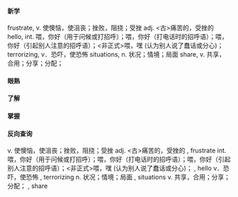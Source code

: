 #### 新学
frustrate,    v. 使懊恼，使沮丧；挫败，阻挠；受挫
adj. <古>痛苦的，受挫的
hello,    int. 喂，你好（用于问候或打招呼）；喂，你好（打电话时的招呼语）；喂，你好（引起别人注意的招呼语）；<非正式>喂，嘿 (认为别人说了蠢话或分心)；
terrorizing,    v．恐吓，使恐怖
situations,    n. 状况；情境；局面
share,    v. 共享，合用；分享；分配；

#### 眼熟


#### 了解


#### 掌握



#### 反向查询
v. 使懊恼，使沮丧；挫败，阻挠；受挫
adj. <古>痛苦的，受挫的  ,  frustrate
int. 喂，你好（用于问候或打招呼）；喂，你好（打电话时的招呼语）；喂，你好（引起别人注意的招呼语）；<非正式>喂，嘿 (认为别人说了蠢话或分心)；  ,  hello
v．恐吓，使恐怖  ,  terrorizing
n. 状况；情境；局面  ,  situations
v. 共享，合用；分享；分配；  ,  share